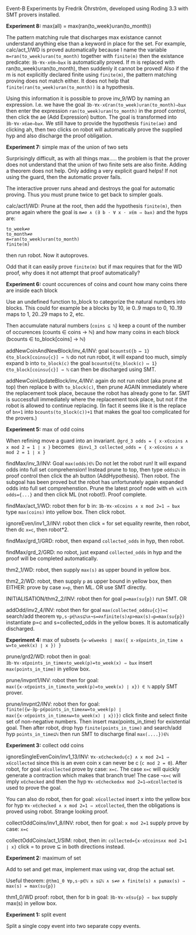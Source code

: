 
Event-B Experiments by Fredrik Öhrström, developed using Roding 3.3 with SMT provers installed.

**Experiment 8:** max(all) = max(ran(to_week)∪ran(to_month))

The pattern matching rule that discharges max existance cannot understand anything else than
a keyword in place for the set. For example, calc/act_1/WD is proved automatically
because I name the variable `m=ran(to_week)∪ran(to_month)` together with `finite(m)`
then the existance predicate: `∃b·∀x·x∈m⇒b≥x` is automatically proved. If m is replaced with
ran(to_week)∪ran(to_month), then suddenly it cannot be proved! Also if the m is not explicitly
declared finite using `finite(m)`, the pattern matching proving does not match either. It does not help that
`finite(ran(to_week)∪ran(to_month))` is a hypothesis.

Using this information it is possible to prove inv_9/WD by naming an expression. I.e.
we have the goal `∃b·∀x·x∈ran(to_week)∪ran(to_month)⇒b≥x` then enter the expression
`ran(to_week)∪ran(to_month)` in the proof control, then click the ae (Add Expression) button.
The goal is transformed into `∃b·∀x·x∈ae⇒b≥x`. We still have to provide the hypothesis
`finite(ae)` and clicking ah, then two clicks on robot will automatically prove the supplied hyp and
also discharge the proof obligation.

**Experiment 7:** simple max of the union of two sets

Surprisingly difficult, as with all things max..... the problem is that the prover does not
understand that the union of two finite sets are also finite. Adding a theorem does not help.
Only adding a very explicit guard helps! If not using the guard, then the automatic prover fails.

The interactive prover runs ahead and destroys the goal for automatic proving. Thus
you must prune twice to get back to simpler goals.

calc/act1/WD: Prune at the root, then add the hypothesis `finite(m)`,
then prune again where the goal is `m≠∅ ∧ (∃ b · ∀ x · x∈m ⇒ b≥x)` and the hyps are:
```
to_week≠∅
to_month≠∅
m=ran(to_week)∪ran(to_month)
finite(m)
```
then run robot. Now it autoproves.

Odd that it can easily prove `finite(m)` but if max requires that for the WD proof,
why does it not attempt that proof automatically?

**Experiment 6:** count occurences of coins and count how many coins there are inside each block

Use an undefined function to_block to categorize the natural numbers into blocks.
This could for example be a blocks by 10, ie 0..9 maps to 0, 10..19 maps to 1, 20..29 maps to 2, etc.

Then accumulate natural numbers (`coins ⊆ ℕ`) keep a count of the number of occurences
(counts ∈ coins → ℕ) and how many coins in each block (bcounts ∈ to_block[coins] → ℕ)

addNewCoinAndNewBlock/inv_4/INV: goal `bcounts∈{b ↦ 1}∈to_block[coins∪{c}] → ℕ`
do not run robot, it will expand too much,
simply expand b into `to_block(c)` the goal `bcounts∈{to_block(c) ↦ 1}∈to_block[coins∪{c}] → ℕ`
can then be discharged using SMT.

addNewCoinUpdateBlock/inv_4/INV: again do not run robot (aka prune at
top) then replace b with `to_block(c)`, then prune AGAIN immediately
where the replacement took place, because the robot has already gone
to far. SMT is successfull immediately where the replacement took
place, but not if the robot is allowed to continue replacing.
(In fact it seems like it is the replace of `bn+1` into `bcounts(to_block(c))+1` that
makes the goal too complicated for the provers.)

**Experiment 5:** max of odd coins

When refining move a guard into an invariant. `@grd_3 odds = { x·x∈coins ∧ x mod 2 = 1 ∣ x }` becomes ` @inv1_3 collected_odds = { x·x∈coins ∧ x mod 2 = 1 ∣ x }`

findMax/inv_3/INV: Goal `max(odds)∈ℕ` Do not let the robot run! It will expand odds into full set comprehension!
Instead prune to top, then type `odds⊆ℕ` in proof control then click the ah button (AddHypothesis). Then robot. The subgoal has been proved but the robot has unfortunately again expanded odds into full set comprehenstion. Prune the latest proof node with `eh with odds={...}` and then click ML (not robot!). Proof complete.

findMax/act_1/WD: robot then for b in: `∃b·∀x·x∈coins ∧ x mod 2=1 ⇒ b≥x` type `max(coins)` into yellow box. Then click robot.

ignoreEven/inv1_3/INV: robot then click = for set equality rewrite, then robot, then dc `x=c`, then robot*2.

findMax/grd_1/GRD: robot, then expand `collected_odds` in hyp, then robot.

findMax/grd_2/GRD: no robot, just expand `collected_odds` in hyp and the proof will be completed automatically.

thm2_1/WD: robot, then supply `max(s)` as upper bound in yellow box.

thm2_2/WD: robot, then supply `p` as upper bound in yellow box, then EITHER: prove by case `x=p`, then ML. OR use SMT directly.

INITIALISATION/thm2_2/INV: robot then for goal `p=max(s∪{p})` run SMT. OR

addOdd/inv2_4/INV: robot then for goal `max(collected_odds∪{c})=c` search/add theorem `∀p,s·p∈ℕ∧s⊆ℕ∧¬s=∅∧finite(s)∧p>max(s)⇒p=max(s∪{p})` instantiate p=c and s=collected_odds in the yellow boxes. It is automatically discharged.

**Experiment 4:** max of subsets `{w·w∈weeks ∣ max({ x·x∈points_in_time ∧ w=to_week(x) ∣ x }) }`

prune/grd2/WD: robot then in goal: `∃b·∀x·x∈points_in_time∧to_week(p)=to_week(x) ⇒ b≥x` insert `max(points_in_time)` in yellow box.

prune/invpnt1/INV: robot then for goal: `max({x·x∈points_in_time∧to_week(p)=to_week(x) ∣ x}) ∈ ℕ` apply SMT prover.

prune/invpnt2/INV: robot then for goal: `finite({w·∃p·p∈points_in_time∧w=to_week(p) ∣ max({x·x∈points_in_time∧w=to_week(x) ∣ x})})` click finite and select finite set of non-negative numbers. Then insert max(points_in_time) for existential goal. Then after robot, drop hyp `finite(points_in_time)` and search/add hyp `points_in_time⊆ℕ` then run SMT to discharge final `max(....})∈ℕ`

**Experiment 3:** collect odd coins

ignoreSingleEvenCoin/inv1_13/INV: `∀x·x∈checked∪{c} ∧ x mod 2=1 ⇒ x∈collected` since this is an even coin
x can never be c (`c mod 2 = 0`). After robot, for goal `x∈collected` prove by case: `x=c`.
The case `x=c` will quickly generate a contraction which makes that branch true!
The case `¬x=c` will imply `x∈checked` and then the hyp `∀x·x∈checked∧x mod 2=1⇒x∈collected` is used to prove the goal.

You can also do robot, then for goal: `x∈collected` insert x into the yellow box for hyp
`∀x·x∈checked ∧ x mod 2=1 ⇒ x∈collected`, then the obligations is proved using robot. Strange looking proof.

collectOddCoins/inv1_8/INV: robot, then for goal: `x mod 2=1` supply prove by case: `x=c`

collectOddCoins/act_1/SIM: robot, then in: `collected={x·x∈coins∧x mod 2=1 ∣ x}` click = to prove ⊆ in both directions instead.

**Experiment 2:** maximum of set

Add to set and get max, implement max using var, drop the actual set.

Useful theorem: `@thm1_0 ∀p,s·p∈ℕ ∧ s⊆ℕ ∧ s≠∅ ∧ finite(s) ∧ p≤max(s) ⇒ max(s) = max(s∪{p})`

thm1_0/WD proof: robot, then for b in goal: `∃b·∀x·x∈s∪{p} ⇒ b≥x` supply max(s) in yellow box.

**Experiment 1:** split event

Split a single copy event into two separate copy events.
